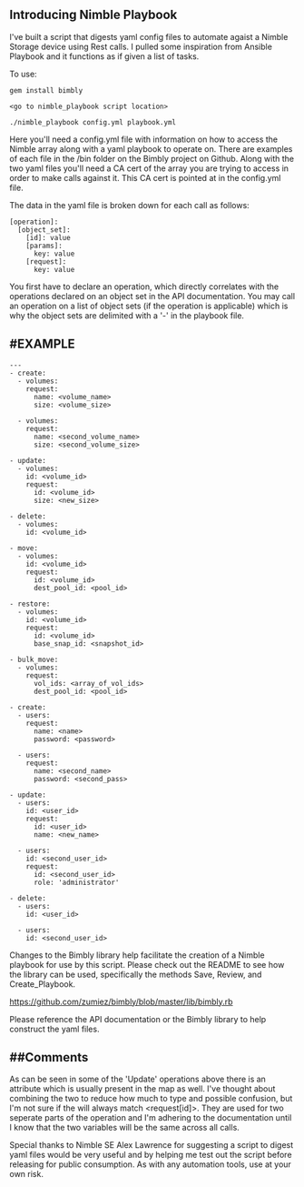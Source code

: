 Introducing Nimble Playbook
------------------

I've built a script that digests yaml config files to automate agaist a Nimble Storage device using Rest calls. I pulled some inspiration from Ansible Playbook and it functions as if given a list of tasks. 

To use:

```
gem install bimbly

<go to nimble_playbook script location>

./nimble_playbook config.yml playbook.yml
```

Here you'll need a config.yml file with information on how to access the Nimble array along with a yaml playbook to operate on. There are examples of each file in the /bin folder on the Bimbly project on Github. Along with the two yaml files you'll need a CA cert of the array you are trying to access in order to make calls against it. This CA cert is pointed at in the config.yml file.

The data in the yaml file is broken down for each call as follows:

```
[operation]:
  [object_set]:
    [id]: value
    [params]:
      key: value
    [request]:
      key: value
```

You first have to declare an operation, which directly correlates with the operations declared on an object set in the API documentation. You may call an operation on a list of object sets (if the operation is applicable) which is why the object sets are delimited with a '-' in the playbook file.

#EXAMPLE
---------

```
---
- create:
  - volumes:
    request:
      name: <volume_name>
      size: <volume_size>
      
  - volumes:
    request:
      name: <second_volume_name>
      size: <second_volume_size>

- update:
  - volumes:
    id: <volume_id>
    request:
      id: <volume_id>
      size: <new_size>

- delete:
  - volumes:
    id: <volume_id>

- move:
  - volumes:
    id: <volume_id>
    request:
      id: <volume_id>
      dest_pool_id: <pool_id>

- restore:
  - volumes:
    id: <volume_id>
    request:
      id: <volume_id>
      base_snap_id: <snapshot_id>

- bulk_move:
  - volumes:
    request:
      vol_ids: <array_of_vol_ids>
      dest_pool_id: <pool_id>

- create:
  - users:
    request:
      name: <name>
      password: <password>

  - users:
    request:
      name: <second_name>
      password: <second_pass>

- update:
  - users:
    id: <user_id>
    request:
      id: <user_id>
      name: <new_name>
      
  - users:
    id: <second_user_id>
    request:
      id: <second_user_id>
      role: 'administrator'

- delete:
  - users:
    id: <user_id>

  - users:
    id: <second_user_id>
```

Changes to the Bimbly library help facilitate the creation of a Nimble playbook for use by this script. Please check out the README to see how the library can be used, specifically the methods Save, Review, and Create_Playbook.

https://github.com/zumiez/bimbly/blob/master/lib/bimbly.rb

Please reference the API documentation or the Bimbly library to help construct the yaml files.

##Comments
---------------
As can be seen in some of the 'Update' operations above there is an <id> attribute which is usually present in the <request> map as well. I've thought about combining the two to reduce how much to type and possible confusion, but I'm not sure if the <id> will always match <request[id]>. They are used for two seperate parts of the operation and I'm adhering to the documentation until I know that the two variables will be the same across all calls.

Special thanks to Nimble SE Alex Lawrence for suggesting a script to digest yaml files would be very useful and by helping me test out the script before releasing for public consumption. As with any automation tools, use at your own risk.

